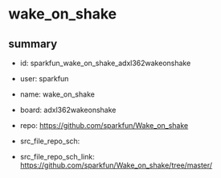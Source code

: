 # wake_on_shake
 
## summary 
* id: sparkfun_wake_on_shake_adxl362wakeonshake
* user: sparkfun
* name: wake_on_shake
* board: adxl362wakeonshake
* repo: https://github.com/sparkfun/Wake_on_shake



* src_file_repo_sch: 
* src_file_repo_sch_link: https://github.com/sparkfun/Wake_on_shake/tree/master/






